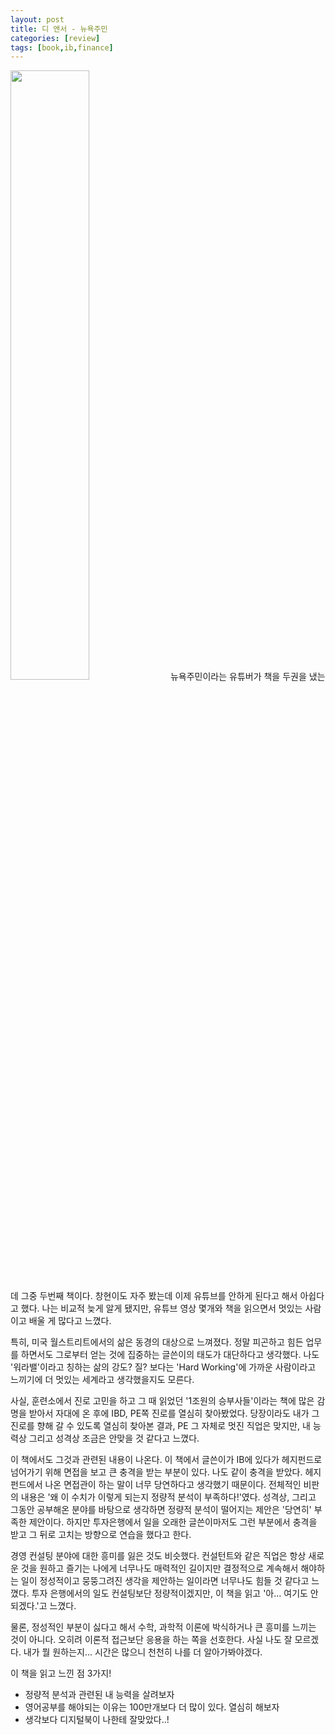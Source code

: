 ```yaml
---
layout: post
title: 디 앤서 - 뉴욕주민 
categories: [review]
tags: [book,ib,finance]
---
```


<img src="http://image.yes24.com/goods/97164069/XL" style="width: 50%; height: auto;">
뉴욕주민이라는 유튜버가 책을 두권을 냈는데 그중 두번째 책이다. 창현이도 자주 봤는데 이제 유튜브를 안하게 된다고 해서 아쉽다고 했다. 
나는 비교적 늦게 알게 됐지만, 유튜브 영상 몇개와 책을 읽으면서 멋있는 사람이고 배울 게 많다고 느꼈다. 

특히, 미국 월스트리트에서의 삶은 동경의 대상으로 느껴졌다. 정말 피곤하고 힘든 업무를 하면서도 그로부터 얻는 것에 집중하는 글쓴이의 태도가 대단하다고 생각했다.
나도 '워라밸'이라고 칭하는 삶의 강도? 질? 보다는 'Hard Working'에 가까운 사람이라고 느끼기에 더 멋있는 세계라고 생각했을지도 모른다.

사실, 훈련소에서 진로 고민을 하고 그 때 읽었던 '1조원의 승부사들'이라는 책에 많은 감명을 받아서 자대에 온 후에 IBD, PE쪽 진로를 열심히 찾아봤었다.
당장이라도 내가 그 진로를 향해 갈 수 있도록 열심히 찾아본 결과, PE 그 자체로 멋진 직업은 맞지만, 내 능력상 그리고 성격상 조금은 안맞을 것 같다고 느꼈다.

이 책에서도 그것과 관련된 내용이 나온다. 이 책에서 글쓴이가 IB에 있다가 헤지펀드로 넘어가기 위해 면접을 보고 큰 충격을 받는 부분이 있다. 나도 같이 충격을 받았다.
헤지펀드에서 나온 면접관이 하는 말이 너무 당연하다고 생각했기 때문이다. 전체적인 비판의 내용은 '왜 이 수치가 이렇게 되는지 정량적 분석이 부족하다!'였다.
성격상, 그리고 그동안 공부해온 분야를 바탕으로 생각하면 정량적 분석이 떨어지는 제안은 '당연히' 부족한 제안이다. 하지만 투자은행에서 일을 오래한 글쓴이마저도 그런 부분에서 충격을 받고
그 뒤로 고치는 방향으로 연습을 했다고 한다.

경영 컨설팅 분야에 대한 흥미를 잃은 것도 비슷했다. 컨설턴트와 같은 직업은 항상 새로운 것을 원하고 즐기는 나에게 너무나도 매력적인 길이지만 결정적으로 계속해서 해야하는 일이 정성적이고 뭉뚱그려진 생각을 제안하는 일이라면 너무나도 힘들 것 같다고 느꼈다. 투자 은행에서의 일도 컨설팅보단 정량적이겠지만, 이 책을 읽고 '아... 여기도 안되겠다.'고 느꼈다.

물론, 정성적인 부분이 싫다고 해서 수학, 과학적 이론에 박식하거나 큰 흥미를 느끼는 것이 아니다. 오히려 이론적 접근보단 응용을 하는 쪽을 선호한다. 사실 나도 잘 모르겠다. 내가 뭘 원하는지... 시간은 많으니 천천히 나를 더 알아가봐야겠다.

이 책을 읽고 느낀 점 3가지!
+ 정량적 분석과 관련된 내 능력을 살려보자
+ 영어공부를 해야되는 이유는 100만개보다 더 많이 있다. 열심히 해보자
+ 생각보다 디지털북이 나한테 잘맞았다..!

                                                           
